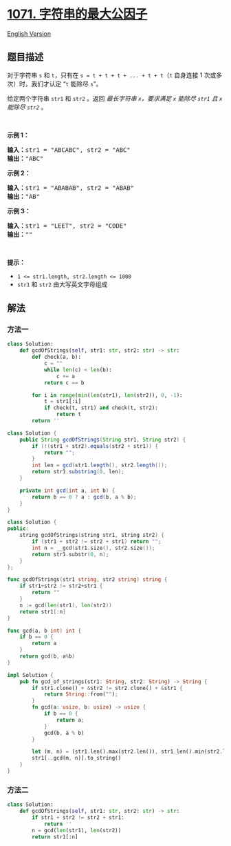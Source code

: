 # [1071. 字符串的最大公因子](https://leetcode.cn/problems/greatest-common-divisor-of-strings)

[English Version](/solution/1000-1099/1071.Greatest%20Common%20Divisor%20of%20Strings/README_EN.md)

<!-- tags:数学,字符串 -->

<!-- difficulty:简单 -->

## 题目描述

<!-- 这里写题目描述 -->

<p>对于字符串&nbsp;<code>s</code> 和&nbsp;<code>t</code>，只有在&nbsp;<code>s = t + t + t + ... + t + t</code>（<code>t</code> 自身连接 1 次或多次）时，我们才认定&nbsp;“<code>t</code> 能除尽 <code>s</code>”。</p>

<p>给定两个字符串&nbsp;<code>str1</code>&nbsp;和&nbsp;<code>str2</code>&nbsp;。返回 <em>最长字符串&nbsp;<code>x</code>，要求满足&nbsp;<code>x</code> 能除尽 <code>str1</code> 且 <code>x</code> 能除尽 <code>str2</code></em> 。</p>

<p>&nbsp;</p>

<p><strong>示例 1：</strong></p>

<pre>
<strong>输入：</strong>str1 = "ABCABC", str2 = "ABC"
<strong>输出：</strong>"ABC"
</pre>

<p><strong>示例 2：</strong></p>

<pre>
<strong>输入：</strong>str1 = "ABABAB", str2 = "ABAB"
<strong>输出：</strong>"AB"
</pre>

<p><strong>示例 3：</strong></p>

<pre>
<strong>输入：</strong>str1 = "LEET", str2 = "CODE"
<strong>输出：</strong>""
</pre>

<p>&nbsp;</p>

<p><strong>提示：</strong></p>

<ul>
	<li><code>1 &lt;= str1.length, str2.length &lt;= 1000</code></li>
	<li><code>str1</code>&nbsp;和&nbsp;<code>str2</code>&nbsp;由大写英文字母组成</li>
</ul>

## 解法

### 方法一

<!-- tabs:start -->

```python
class Solution:
    def gcdOfStrings(self, str1: str, str2: str) -> str:
        def check(a, b):
            c = ""
            while len(c) < len(b):
                c += a
            return c == b

        for i in range(min(len(str1), len(str2)), 0, -1):
            t = str1[:i]
            if check(t, str1) and check(t, str2):
                return t
        return ''
```

```java
class Solution {
    public String gcdOfStrings(String str1, String str2) {
        if (!(str1 + str2).equals(str2 + str1)) {
            return "";
        }
        int len = gcd(str1.length(), str2.length());
        return str1.substring(0, len);
    }

    private int gcd(int a, int b) {
        return b == 0 ? a : gcd(b, a % b);
    }
}
```

```cpp
class Solution {
public:
    string gcdOfStrings(string str1, string str2) {
        if (str1 + str2 != str2 + str1) return "";
        int n = __gcd(str1.size(), str2.size());
        return str1.substr(0, n);
    }
};
```

```go
func gcdOfStrings(str1 string, str2 string) string {
	if str1+str2 != str2+str1 {
		return ""
	}
	n := gcd(len(str1), len(str2))
	return str1[:n]
}

func gcd(a, b int) int {
	if b == 0 {
		return a
	}
	return gcd(b, a%b)
}
```

```rust
impl Solution {
    pub fn gcd_of_strings(str1: String, str2: String) -> String {
        if str1.clone() + &str2 != str2.clone() + &str1 {
            return String::from("");
        }
        fn gcd(a: usize, b: usize) -> usize {
            if b == 0 {
                return a;
            }
            gcd(b, a % b)
        }

        let (m, n) = (str1.len().max(str2.len()), str1.len().min(str2.len()));
        str1[..gcd(m, n)].to_string()
    }
}
```

<!-- tabs:end -->

### 方法二

<!-- tabs:start -->

```python
class Solution:
    def gcdOfStrings(self, str1: str, str2: str) -> str:
        if str1 + str2 != str2 + str1:
            return ''
        n = gcd(len(str1), len(str2))
        return str1[:n]
```

<!-- tabs:end -->

<!-- end -->
